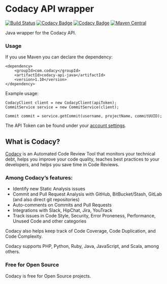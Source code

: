 # Codacy API wrapper

[![Build Status](https://circleci.com/gh/codacy/codacy-api-java.png?style=shield&circle-token=:circle-token)](https://circleci.com/gh/codacy/codacy-api-java)
[![Codacy Badge](https://api.codacy.com/project/badge/grade/82432b7685cc4d0e8f53109dff10a3a2)](https://www.codacy.com/app/Codacy/codacy-api-java)
[![Codacy Badge](https://api.codacy.com/project/badge/coverage/82432b7685cc4d0e8f53109dff10a3a2)](https://www.codacy.com/app/Codacy/codacy-api-java)
[![Maven Central](https://maven-badges.herokuapp.com/maven-central/com.codacy/codacy-api-java/badge.svg)](https://maven-badges.herokuapp.com/maven-central/com.codacy/codacy-api-java)

Java wrapper for the Codacy API.

### Usage

If you use Maven you can declare the dependency:

```
<dependency>
    <groupId>com.codacy</groupId>
    <artifactId>codacy-api-java</artifactId>
    <version>1.10</version>
</dependency>
```

Example usage:

```
CodacyClient client = new CodacyClient(apiToken);
CommitService service = new CommitService(client);

Commit commit = service.getCommit(username, projectName, commitUUID);
```

The API Token can be found under your [account settings](https://www.codacy.com/account/apiTokens).

## What is Codacy?

[Codacy](https://www.codacy.com/) is an Automated Code Review Tool that monitors your technical debt, helps you improve your code quality, teaches best practices to your developers, and helps you save time in Code Reviews.

### Among Codacy’s features:

 - Identify new Static Analysis issues
 - Commit and Pull Request Analysis with GitHub, BitBucket/Stash, GitLab (and also direct git repositories)
 - Auto-comments on Commits and Pull Requests
 - Integrations with Slack, HipChat, Jira, YouTrack
 - Track issues in Code Style, Security, Error Proneness, Performance, Unused Code and other categories

Codacy also helps keep track of Code Coverage, Code Duplication, and Code Complexity.

Codacy supports PHP, Python, Ruby, Java, JavaScript, and Scala, among others.

### Free for Open Source

Codacy is free for Open Source projects.
